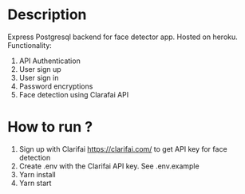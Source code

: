 # Description
Express Postgresql backend for face detector app. Hosted on heroku. Functionality:
1. API Authentication
2. User sign up
3. User sign in
4. Password encryptions
5. Face detection using Clarafai API

# How to run ?
1. Sign up with Clarifai https://clarifai.com/ to get API key for face detection
2. Create .env with the Clarifai API key. See .env.example
3. Yarn install
4. Yarn start
